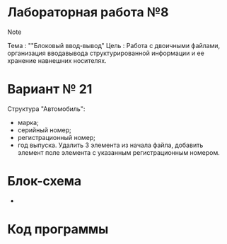 # Лабораторная работа №8
>[!NOTE]
>Тема : ""Блоковый ввод-вывод"
>Цель : Работа с двоичными файлами, организация вводавывода структурированной информации и ее хранение навнешних носителях.
# Вариант № 21
Структура "Автомобиль":
- марка;
- серийный номер;
- регистрационный номер;
- год выпуска.
Удалить 3 элемента из начала файла, добавить элемент
поле элемента с указанным регистрационным номером.
# Блок-схема
-
# Код программы
